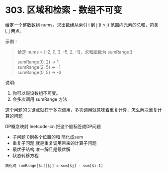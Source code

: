 # 303. 区域和检索 - 数组不可变
给定一个整数数组  nums，求出数组从索引 i 到 j  (i ≤ j) 范围内元素的总和，包含 i,  j 两点。

示例：

>给定 nums = [-2, 0, 3, -5, 2, -1]，求和函数为 sumRange()
>
>sumRange(0, 2) -> 1  
>sumRange(2, 5) -> -1  
>sumRange(0, 5) -> -3  

说明:
1. 你可以假设数组不可变。
2. 会多次调用 sumRange 方法

这个问题的关键点就在于多次调用，多次调用就意味着重复计算，怎么解决重复计算的问题  

DP概念映射  leetcode-cn 把这个题标签成DP问题

* 子问题   0到各个位置的和  简化成sum     
* 重复子问题     就是重复调用带来的计算子问题    
* 最优子结构      唯一解且是最优解     
* 状态转移方程  

``` 
简化成 sumRange[$i][$j] = sum[$j] - sum[$i-1]
```